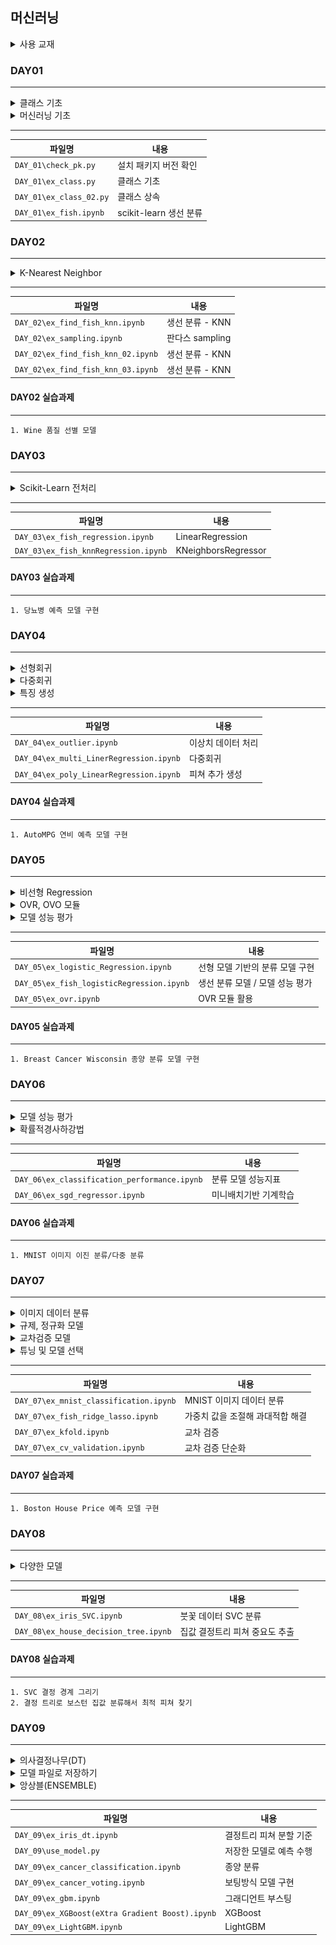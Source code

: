 ## 머신러닝

<details>
<summary>사용 교재</summary>

![](./images/핸즈온%20머신러닝.png)

</details>

### DAY01

---

<details>
<summary> 클래스 기초 </summary>

> 클래스 속성, 클래스 메서드\
> 인스턴스 속성, 인스터스 메서드\
> 오버라이딩, 오버로딩\
> 상속

</details>
<details>
<summary> 머신러닝 기초 </summary>

> 머신러닝 소개\
> 머신러닝용 라이브러리 소개\
> 머신러닝 프로세스 설명\
> 생선 분류

</details>

---

| 파일명                  | 내용                   |
| ----------------------- | ---------------------- |
| `DAY_01\check_pk.py`    | 설치 패키지 버전 확인  |
| `DAY_01\ex_class.py`    | 클래스 기초            |
| `DAY_01\ex_class_02.py` | 클래스 상속            |
| `DAY_01\ex_fish.ipynb`  | scikit-learn 생선 분류 |

### DAY02

---

<details>
<summary> K-Nearest Neighbor </summary>

> KNN을 사용한 생선 분류\
> 학습용/테스트용 데이터 생성

</details>

---

| 파일명                             | 내용            |
| ---------------------------------- | --------------- |
| `DAY_02\ex_find_fish_knn.ipynb`    | 생선 분류 - KNN |
| `DAY_02\ex_sampling.ipynb`         | 판다스 sampling |
| `DAY_02\ex_find_fish_knn_02.ipynb` | 생선 분류 - KNN |
| `DAY_02\ex_find_fish_knn_03.ipynb` | 생선 분류 - KNN |

#### DAY02 실습과제

---

    1. Wine 품질 선별 모델

### DAY03

---

<details>
<summary> Scikit-Learn 전처리 </summary>

> 정규화\
> 이산화/범주화\
> 인코딩\
> 선형회귀\
> 과대적합, 과소적합, 최적적합

</details>

---

| 파일명                               | 내용                |
| ------------------------------------ | ------------------- |
| `DAY_03\ex_fish_regression.ipynb`    | LinearRegression    |
| `DAY_03\ex_fish_knnRegression.ipynb` | KNeighborsRegressor |

#### DAY03 실습과제

---

    1. 당뇨병 예측 모델 구현

### DAY04

---

<details>
<summary> 선형회귀 </summary>

> 이상치 데이터 처리\
> Z-Score\
> IQR

</details>
<details>
<summary> 다중회귀 </summary>

> 피쳐 스케일링\
> StandardScaler\
> MinMaxScaler\
> RobustScaler

</details>
<details>
<summary> 특징 생성 </summary>

> 다항식 생성\
> PolynomialFeatures

</details>

---

| 파일명                                  | 내용               |
| --------------------------------------- | ------------------ |
| `DAY_04\ex_outlier.ipynb`               | 이상치 데이터 처리 |
| `DAY_04\ex_multi_LinerRegression.ipynb` | 다중회귀           |
| `DAY_04\ex_poly_LinearRegression.ipynb` | 피쳐 추가 생성     |

#### DAY04 실습과제

---

    1. AutoMPG 연비 예측 모델 구현

### DAY05

---

<details>
<summary> 비선형 Regression </summary>

> LogisticRegression\
> a, b 업데이트 최적화 기법

</details>
<details>
<summary> OVR, OVO 모듈 </summary>

> OneVsRestClassifier\
> OneVsOneClassifier

</details>
<details>
<summary> 모델 성능 평가 </summary>

> accuracy_score\
> precision_score\
> f1_score\
> recall_score\
> confusion_matrix\
> classification_report

</details>

---

| 파일명                                    | 내용                            |
| ----------------------------------------- | ------------------------------- |
| `DAY_05\ex_logistic_Regression.ipynb`     | 선형 모델 기반의 분류 모델 구현 |
| `DAY_05\ex_fish_logisticRegression.ipynb` | 생선 분류 모델 / 모델 성능 평가 |
| `DAY_05\ex_ovr.ipynb`                     | OVR 모듈 활용                   |

#### DAY05 실습과제

---

    1. Breast Cancer Wisconsin 종양 분류 모델 구현

### DAY06

---

<details>
<summary> 모델 성능 평가 </summary>

> accuracy_score\
> precision_score\
> f1_score\
> recall_score\
> confusion_matrix\
> classification_report

</details>
<details>
<summary> 확률적경사하강법 </summary>

> SGDClassifier

</details>

---

| 파일명                                       | 내용                  |
| -------------------------------------------- | --------------------- |
| `DAY_06\ex_classification_performance.ipynb` | 분류 모델 성능지표    |
| `DAY_06\ex_sgd_regressor.ipynb`              | 미니배치기반 기계학습 |

#### DAY06 실습과제

---

    1. MNIST 이미지 이진 분류/다중 분류

### DAY07

---

<details>
<summary> 이미지 데이터 분류 </summary>

> MNIST

</details>
<details>
<summary> 규제, 정규화 모델 </summary>

> Ridge\
> Lasso

</details>
<details>
<summary> 교차검증 모델 </summary>

> cross_validate\
> cross_val_score\
> cross_val_predict

</details>
<details>
<summary> 튜닝 및 모델 선택 </summary>

> GridSearchCV\
> all_estimators

</details>

---

| 파일명                                 | 내용                             |
| -------------------------------------- | -------------------------------- |
| `DAY_07\ex_mnist_classification.ipynb` | MNIST 이미지 데이터 분류         |
| `DAY_07\ex_fish_ridge_lasso.ipynb`     | 가중치 값을 조절해 과대적합 해결 |
| `DAY_07\ex_kfold.ipynb`                | 교차 검증                        |
| `DAY_07\ex_cv_validation.ipynb`        | 교차 검증 단순화                 |

#### DAY07 실습과제

---

    1. Boston House Price 예측 모델 구현

### DAY08

---

<details>
<summary> 다양한 모델 </summary>

> SVM\
> Decision Tree

</details>

---

| 파일명                                | 내용                           |
| ------------------------------------- | ------------------------------ |
| `DAY_08\ex_iris_SVC.ipynb`            | 붓꽃 데이터 SVC 분류           |
| `DAY_08\ex_house_decision_tree.ipynb` | 집값 결정트리 피쳐 중요도 추출 |

#### DAY08 실습과제

---

    1. SVC 결정 경계 그리기
    2. 결정 트리로 보스턴 집값 분류해서 최적 피쳐 찾기

### DAY09

---

<details>
<summary> 의사결정나무(DT) </summary>

> 엔트로피\
> 정보이득\
> 지니계수

</details>
<details>
<summary> 모델 파일로 저장하기 </summary>

> joblib

</details>
<details>
<summary> 앙상블(ENSEMBLE) </summary>

> RandomForest\
> Voting\
> GradientBoosting\
> XGBoost\
> LightGBM

</details>

---

| 파일명                                          | 내용                    |
| ----------------------------------------------- | ----------------------- |
| `DAY_09\ex_iris_dt.ipynb`                       | 결정트리 피쳐 분할 기준 |
| `DAY_09\use_model.py`                           | 저장한 모델로 예측 수행 |
| `DAY_09\ex_cancer_classification.ipynb`         | 종양 분류               |
| `DAY_09\ex_cancer_voting.ipynb`                 | 보팅방식 모델 구현      |
| `DAY_09\ex_gbm.ipynb`                           | 그래디언트 부스팅       |
| `DAY_09\ex_XGBoost(eXtra Gradient Boost).ipynb` | XGBoost                 |
| `DAY_09\ex_LightGBM.ipynb`                      | LightGBM                |
